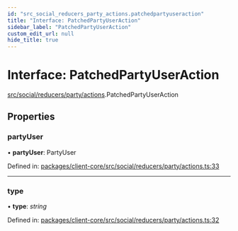 ```yaml
---
id: "src_social_reducers_party_actions.patchedpartyuseraction"
title: "Interface: PatchedPartyUserAction"
sidebar_label: "PatchedPartyUserAction"
custom_edit_url: null
hide_title: true
---
```


# Interface: PatchedPartyUserAction

[src/social/reducers/party/actions](../modules/src_social_reducers_party_actions.md).PatchedPartyUserAction

## Properties

### partyUser

• **partyUser**: PartyUser

Defined in: [packages/client-core/src/social/reducers/party/actions.ts:33](https://github.com/xr3ngine/xr3ngine/blob/7e8e151f1/packages/client-core/src/social/reducers/party/actions.ts#L33)

___

### type

• **type**: *string*

Defined in: [packages/client-core/src/social/reducers/party/actions.ts:32](https://github.com/xr3ngine/xr3ngine/blob/7e8e151f1/packages/client-core/src/social/reducers/party/actions.ts#L32)
